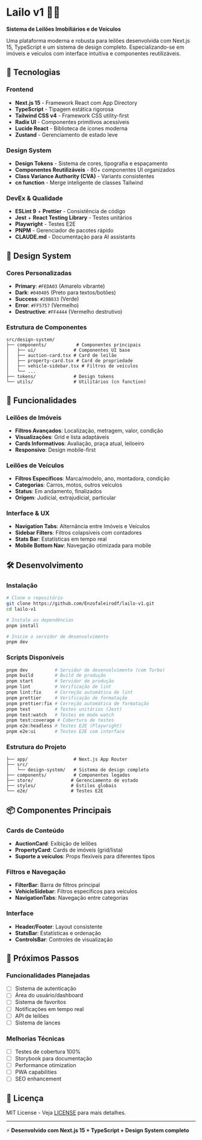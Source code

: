 # Lailo v1 🏡🚗

**Sistema de Leilões Imobiliários e de Veículos**

Uma plataforma moderna e robusta para leilões desenvolvida com Next.js 15, TypeScript e um sistema de design completo. Especializando-se em imóveis e veículos com interface intuitiva e componentes reutilizáveis.

## 🚀 Tecnologias

### Frontend
- **Next.js 15** - Framework React com App Directory
- **TypeScript** - Tipagem estática rigorosa
- **Tailwind CSS v4** - Framework CSS utility-first
- **Radix UI** - Componentes primitivos acessíveis
- **Lucide React** - Biblioteca de ícones moderna
- **Zustand** - Gerenciamento de estado leve

### Design System
- **Design Tokens** - Sistema de cores, tipografia e espaçamento
- **Componentes Reutilizáveis** - 80+ componentes UI organizados
- **Class Variance Authority (CVA)** - Variants consistentes
- **cn function** - Merge inteligente de classes Tailwind

### DevEx & Qualidade
- **ESLint 9** + **Prettier** - Consistência de código
- **Jest** + **React Testing Library** - Testes unitários
- **Playwright** - Testes E2E
- **PNPM** - Gerenciador de pacotes rápido
- **CLAUDE.md** - Documentação para AI assistants

## 🎨 Design System

### Cores Personalizadas
- **Primary**: `#FEDA03` (Amarelo vibrante)
- **Dark**: `#040405` (Preto para textos/botões)
- **Success**: `#28B833` (Verde)
- **Error**: `#FF5757` (Vermelho)
- **Destructive**: `#FF4444` (Vermelho destrutivo)

### Estrutura de Componentes
```
src/design-system/
├── components/           # Componentes principais
│   ├── ui/              # Componentes UI base
│   ├── auction-card.tsx # Card de leilão
│   ├── property-card.tsx # Card de propriedade
│   ├── vehicle-sidebar.tsx # Filtros de veículos
│   └── ...
├── tokens/              # Design tokens
└── utils/               # Utilitários (cn function)
```

## 📱 Funcionalidades

### Leilões de Imóveis
- **Filtros Avançados**: Localização, metragem, valor, condição
- **Visualizações**: Grid e lista adaptáveis
- **Cards Informativos**: Avaliação, praça atual, leiloeiro
- **Responsivo**: Design mobile-first

### Leilões de Veículos  
- **Filtros Específicos**: Marca/modelo, ano, montadora, condição
- **Categorias**: Carros, motos, outros veículos
- **Status**: Em andamento, finalizados
- **Origem**: Judicial, extrajudicial, particular

### Interface & UX
- **Navigation Tabs**: Alternância entre Imóveis e Veículos
- **Sidebar Filters**: Filtros colapsíveis com contadores
- **Stats Bar**: Estatísticas em tempo real
- **Mobile Bottom Nav**: Navegação otimizada para mobile

## 🛠️ Desenvolvimento

### Instalação
```bash
# Clone o repositório
git clone https://github.com/Enzofaleirodf/lailo-v1.git
cd lailo-v1

# Instale as dependências
pnpm install

# Inicie o servidor de desenvolvimento
pnpm dev
```

### Scripts Disponíveis
```bash
pnpm dev          # Servidor de desenvolvimento (com Turbo)
pnpm build        # Build de produção
pnpm start        # Servidor de produção
pnpm lint         # Verificação de lint
pnpm lint:fix     # Correção automática de lint
pnpm prettier     # Verificação de formatação
pnpm prettier:fix # Correção automática de formatação
pnpm test         # Testes unitários (Jest)
pnpm test:watch   # Testes em modo watch
pnpm test:coverage # Cobertura de testes
pnpm e2e:headless # Testes E2E (Playwright)
pnpm e2e:ui       # Testes E2E com interface
```

### Estrutura do Projeto
```
├── app/                 # Next.js App Router
├── src/
│   └── design-system/   # Sistema de design completo
├── components/          # Componentes legados
├── store/              # Gerenciamento de estado
├── styles/             # Estilos globais
└── e2e/                # Testes E2E
```

## 📦 Componentes Principais

### Cards de Conteúdo
- **AuctionCard**: Exibição de leilões
- **PropertyCard**: Cards de imóveis (grid/lista)
- **Suporte a veículos**: Props flexíveis para diferentes tipos

### Filtros e Navegação
- **FilterBar**: Barra de filtros principal
- **VehicleSidebar**: Filtros específicos para veículos
- **NavigationTabs**: Navegação entre categorias

### Interface
- **Header/Footer**: Layout consistente
- **StatsBar**: Estatísticas e ordenação
- **ControlsBar**: Controles de visualização

## 🎯 Próximos Passos

### Funcionalidades Planejadas
- [ ] Sistema de autenticação
- [ ] Área do usuário/dashboard
- [ ] Sistema de favoritos
- [ ] Notificações em tempo real
- [ ] API de leilões
- [ ] Sistema de lances

### Melhorias Técnicas
- [ ] Testes de cobertura 100%
- [ ] Storybook para documentação
- [ ] Performance otimization
- [ ] PWA capabilities
- [ ] SEO enhancement

## 📄 Licença

MIT License - Veja [LICENSE](LICENSE) para mais detalhes.

---

⚡ **Desenvolvido com Next.js 15 + TypeScript + Design System completo**